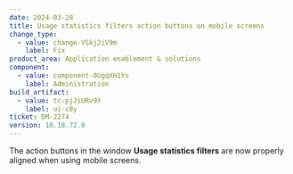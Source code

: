 ```yaml
---
date: 2024-03-28
title: Usage statistics filters action buttons on mobile screens
change_type:
  - value: change-VSkj2iV9m
    label: Fix
product_area: Application enablement & solutions
component:
  - value: component-0UgqXH1Ys
    label: Administration
build_artifact:
  - value: tc-pjJiURv9Y
    label: ui-c8y
ticket: DM-2274
version: 10.18.72.0
---
```

The action buttons in the window <b>Usage statistics filters</b> are now properly aligned when using mobile screens.

